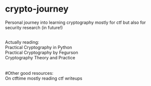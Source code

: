 # crypto-journey
Personal journey into learning cryptography mostly for ctf but also for security research (in future!)

\
Actually reading:\
Practical Cryptography in Python\
Practical Cryptography by Fegurson\
Cryptography Theory and Practice\
\
\
#Other good resources:\
On ctftime mostly reading ctf writeups
